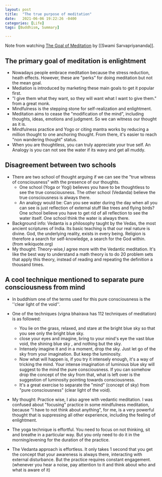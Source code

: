 ```yaml
---
layout: post
title:  "The true purpose of meditation"
date:   2021-06-06 19:22:26 -0400
categories: [Life]
tags: [Buddhism, Summary]

---
```


Note from watching [The Goal of Meditation](https://youtu.be/E0JGS0ZEods) by [[Swami Sarvapriyananda]].

## The primary goal of meditation is enlightment
- Nowadays people embrace meditation because the stress reduction, heath effects. However, these are "perks" for doing meditation but not the mean goal.
- Mediation is introduced by marketing these main goals to get it popular first.
- "I give them what they want, so they will want what I want to give them." from a great monk.
- Mindfulness is the stepping stone for self-realization and enlightment.
- Meditation aims to cease the "modification of the mind", including thoughts, ideas, emotions and judgment. So we can witness our thought as it is.
- Mindfulness practice and Yogo or citing mantra works by reducing a million thought to one anchoring thought. From there, it's easier to reach "non wandering thought" status. 
- When you are thoughtless, you can truly appreciate your true self. An Analogy is you can not see the water if its wavy and get all muddy. 

## Disagreement between two schools
- There are two school of thought arguing if we can see the  "true witness of consciousness" with the presence of our thoughts. 
	- One school (Yoga or Yogi) believes you have to be thoughtless to see the true consciousness. The other school (Vedanda) believe the true consciousness is always there. 
	- An analogy would be: Can you see water during the day when all you can see is just reflection of external stuff like trees and flying birds? One school believe you have to get rid of all reflection to see the water itself. One school think the water is always there. 
-  Background info: Vedanta is a philosophy taught by the Vedas, the most ancient scriptures of India. Its basic teaching is that our real nature is divine. God, the underlying reality, exists in every being. Religion is therefore a search for self-knowledge, a search for the God within. (from wikiquote.org)
-  My thought: Theory-wise,I agree more with the Vedantic meditation. It's like the best way to understand a math theory is to do 20 problem sets that apply this theory, instead of reading and repeating the definition a thousand times.

## A cool technique mentioned to separate pure consciousness from mind
- In buddhism one of the terms used for this pure consciousness is the ''clear light of the void''.
- One of the techniques (vigna bhairava has 112 techniques of meditation) is as followed:
	-  You lie on the grass, relaxed, and stare at the bright blue sky so that you see only the bright blue sky.
	-  close your eyes and imagine, bring to your mind's eye the vast blue void, the shining blue sky , and nothing but the sky. 
	-  Intensely imagine it and in a moment, drop the sky. Just let go of the sky from your imagination. But keep the luminosity.
	-  Now what will happen is, if you try it intensely enough, it's a way of tricking the mind. Your intense imagination of luminous blue sky will suggest to the mind the pure consciousness. If you can somehow drop the concept of the sky from that, what is left over is the suggestion of luminosity pointing towards consciousness. 
	-  It's a great exercise to separate the "mind" (concept of sky) from "pure consciousness" (clear light of the void).
-  My thought: Practice wise, I also agree with vedantic meditation. I was confused about "focusing" practice in some mindfulness meditation, because "I have to not think about anything", for me, is a very powerful thought that is suppressing all other experience, including the feeling of enlightment. 

- The yoga technique is effortful. You need to focus on not thinking, sit and breathe in a particular way. But you only need to do it in the morning/evening for the duration of the practice. 
- The Vedanta approach is effortless. It only takes 1 second that you get the concept that your awareness is always there, interacting with external disturbance. But the practice requires constant engagement. (whenever you hear a noise, pay attention to it and think about who and what is aware of it)
